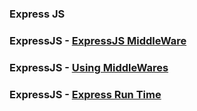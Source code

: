 ### Express JS

### ExpressJS - [ExpressJS MiddleWare](https://www.google.com/search?biw=1299&bih=673&sxsrf=ALeKk03yV2n8JT5fk1Q6UeLSAR1nm5Yq1w%3A1591373276221&ei=3G3aXumKDdTH4-EPkpC1iAQ&q=middleware+rafts+express+js&oq=middleware+rafts+express+js&gs_lcp=CgZwc3ktYWIQAzIFCAAQzQIyBQgAEM0CMgUIABDNAjIFCAAQzQIyBQgAEM0COgQIABBHUK2cCFitnAhg8qIIaABwAngAgAF2iAF2kgEDMC4xmAEAoAEBqgEHZ3dzLXdpeg&sclient=psy-ab&ved=0ahUKEwjp6NW2h-vpAhXU4zgGHRJIDUEQ4dUDCAw&uact=5)

### ExpressJS - [Using MiddleWares](https://expressjs.com/en/guide/using-middleware.html)

### ExpressJS - [Express Run Time](http://expressjs.com/en/starter/installing.html)